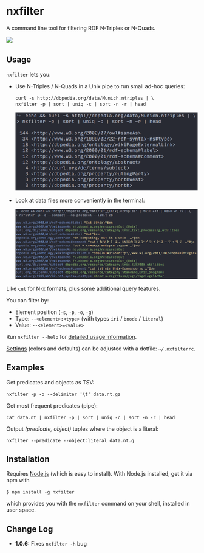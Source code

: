 # nxfilter


A command line tool for filtering RDF N-Triples or N-Quads.

![](https://travis-ci.org/j13z/nxfilter.svg?branch=master)


## Usage

`nxfilter` lets you:

- Use N-Triples / N-Quads in a Unix pipe to run small ad-hoc queries:

    ```shell
    curl -s http://dbpedia.org/data/Munich.ntriples | \
    nxfilter -p | sort | uniq -c | sort -n -r | head
    ```

    ![screenshot](doc/screenshots/query1.png)

- Look at data files more conveniently in the terminal:

    ![screenshot](doc/screenshots/colors.png)

Like `cut` for N-x formats, plus some additional query features.

You can filter by:

- Element position (`-s`, `-p`, `-o`, `-g`)
- Type: `--<element>:<type>` (with types `iri` / `bnode` / `literal`)
- Value: `--<element>=<value>`

Run `nxfilter --help` for [detailed usage information](doc/cli/usage.txt).

[Settings](bin/defaults.json) (colors and defaults) can be adjusted with a dotfile: `~/.nxfilterrc`.



## Examples

Get predicates and objects as TSV:

    nxfilter -p -o --delimiter '\t' data.nt.gz

Get most frequent predicates (pipe):

    cat data.nt | nxfilter -p | sort | uniq -c | sort -n -r | head

Output _(predicate, object)_ tuples where the object is a literal:

    nxfilter --predicate --object:literal data.nt.g



## Installation

Requires [Node.js](http://nodejs.org/) (which is easy to install). With Node.js installed, get it via npm with

    $ npm install -g nxfilter

which provides you with the `nxfilter` command on your shell, installed in user space.


## Change Log

- **1.0.6:** Fixes `nxfilter -h` bug
